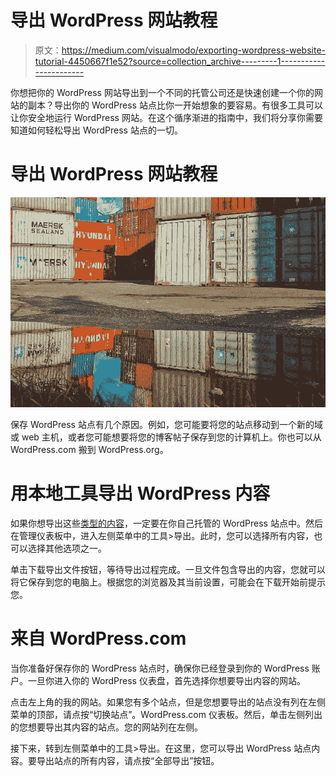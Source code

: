 # 导出 WordPress 网站教程

> 原文：<https://medium.com/visualmodo/exporting-wordpress-website-tutorial-4450667f1e52?source=collection_archive---------1----------------------->

你想把你的 WordPress 网站导出到一个不同的托管公司还是快速创建一个你的网站的副本？导出你的 WordPress 站点比你一开始想象的要容易。有很多工具可以让你安全地运行 WordPress 网站。在这个循序渐进的指南中，我们将分享你需要知道如何轻松导出 WordPress 站点的一切。

# 导出 WordPress 网站教程

![](img/7fa60b7c6ee744e5a543ef7d02b23392.png)

保存 WordPress 站点有几个原因。例如，您可能要将您的站点移动到一个新的域或 web 主机，或者您可能想要将您的博客帖子保存到您的计算机上。你也可以从 WordPress.com 搬到 WordPress.org。

# 用本地工具导出 WordPress 内容

如果你想导出这些[类型的内容](https://visualmodo.com/wordpress-import-content-site-migration/)，一定要在你自己托管的 WordPress 站点中。然后在管理仪表板中，进入左侧菜单中的工具>导出。此时，您可以选择所有内容，也可以选择其他选项之一。

单击下载导出文件按钮，等待导出过程完成。一旦文件包含导出的内容，您就可以将它保存到您的电脑上。根据您的浏览器及其当前设置，可能会在下载开始前提示您。

# 来自 WordPress.com

当你准备好保存你的 WordPress 站点时，确保你已经登录到你的 WordPress 账户。一旦你进入你的 WordPress 仪表盘，首先选择你想要导出内容的网站。

点击左上角的我的网站。如果您有多个站点，但是您想要导出的站点没有列在左侧菜单的顶部，请点按“切换站点”。WordPress.com 仪表板。然后，单击左侧列出的您想要导出其内容的站点。您的网站列在左侧。

接下来，转到左侧菜单中的工具>导出。在这里，您可以导出 WordPress 站点内容。要导出站点的所有内容，请点按“全部导出”按钮。
